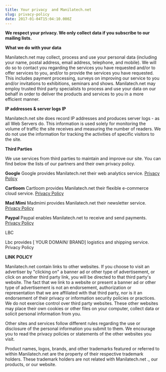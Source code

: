 ```yaml
---
title: Your privacy  and Manilatech.net
slug: privacy-policy
date: 2017-01-04T15:04:10.000Z
---
```

**We respect your privacy. We only collect data if you subscribe to our mailing lists.**


**What we do with your data**

Manilatech.net may collect, process and use your personal data (including your name, postal address, email address, telephone, and mobile). We will do so to contact you regarding the services you have requested and/or to offer services to you, and/or to provide the services you have requested. This includes payment processing, surveys on improving our service to you and/or invitations to exhibitions, seminars and shows. Manilatech.net may employ trusted third party specialists to process and use your data on our behalf in order to deliver the products and services to you in a more efficient manner.

**IP addresses & server logs IP**

Manilatech.net site does record IP addresses and produces server logs - as all Web Servers do. This information is used solely for monitoring the volume of traffic the site receives and measuring the number of readers. We do not use the information for tracking the activities of specific visitors to the site.

**Third Parties**

We use services from third parties to maintain and improve our site. You can find below the lists of our partners and their own privacy policy.

**Google**
Google provides Manilatech.net their web analytics service. [Privacy Policy](https://www.google.com/policies/privacy/)

**Cartloom**
Cartloom provides Manilatech.net their flexible e-commerce cloud service. [Privacy Policy](https://www.cartloom.com/privacy-policy/)

**Mad Mimi**
Madmimi provides Manilatech.net their newsletter service. [Privacy Policy](https://ph.godaddy.com/Agreements/Privacy.aspx)

**Paypal**
Paypal enables Manilatech.net to receive and send payments. [Privacy Policy](https://www.paypal.com/ie/webapps/mpp/ua/privacy-full)

LBC

Lbc provides [ YOUR DOMAIN/ BRAND] logistics and shipping service. Privacy Policy


**LINK POLICY**

Manilatech.net contain links to other websites. If you choose to visit an advertiser by "clicking on" a banner ad or other type of advertisement, or click on another third party link, you will be directed to that third party's website. The fact that we link to a website or present a banner ad or other type of advertisement is not an endorsement, authorization or representation that we are affiliated with that third party, nor is it an endorsement of their privacy or information security policies or practices.
We do not exercise control over third party websites. These other websites may place their own cookies or other files on your computer, collect data or solicit personal information from you.

Other sites and services follow different rules regarding the use or disclosure of the personal information you submit to them. We encourage you to read the privacy policies or statements of the other websites you visit.

Product names, logos, brands, and other trademarks featured or referred to within Manilatech.net are the property of their respective trademark holders. These trademark holders are not related with Manilatech.net ., our products, or our website.